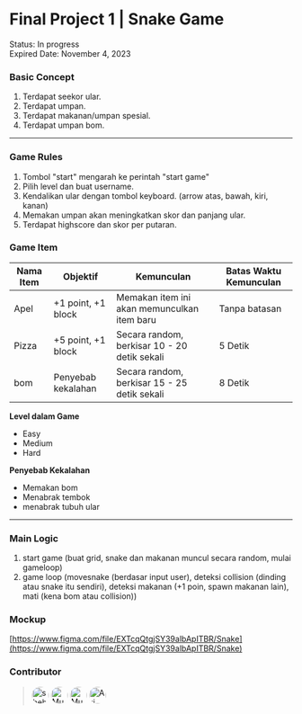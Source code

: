 # Final Project 1 | Snake Game

Status: In progress <br>
Expired Date: November 4, 2023

### Basic Concept

1. Terdapat seekor ular.
2. Terdapat umpan.
3. Terdapat makanan/umpan spesial.
4. Terdapat umpan bom.

---

### Game Rules

1. Tombol "start" mengarah ke perintah "start game"
2. Pilih level dan buat username.
3. Kendalikan ular dengan tombol keyboard. (arrow atas, bawah, kiri, kanan)
4. Memakan umpan akan meningkatkan skor dan panjang ular.
5. Terdapat highscore dan skor per putaran.

### Game Item

| Nama Item | Objektif | Kemunculan | Batas Waktu Kemunculan |
| --- | --- | --- | --- |
| Apel | +1 point, +1 block | Memakan item ini akan memunculkan item baru | Tanpa batasan |
| Pizza | +5 point, +1 block | Secara random, berkisar 10 - 20 detik sekali  | 5 Detik |
| bom | Penyebab kekalahan | Secara random, berkisar 15 - 25 detik sekali  | 8 Detik |

**Level dalam Game**

- Easy
- Medium
- Hard

**Penyebab Kekalahan**

- Memakan bom
- Menabrak tembok
- menabrak tubuh ular

---

### Main Logic

1. start game (buat grid, snake dan makanan muncul secara random, mulai gameloop)
2. game loop (movesnake (berdasar input user), deteksi collision (dinding atau snake itu sendiri), deteksi makanan (+1 poin, spawn makanan lain), mati (kena bom atau collision))

### Mockup

[https://www.figma.com/file/EXTcqQtgjSY39albApITBR/Snake](https://www.figma.com/file/EXTcqQtgjSY39albApITBR/Snake)

### Contributor

>
> [<img src="https://avatars.githubusercontent.com/u/143673777?v=4" title="shehnazeyma" width="30" style="border-radius: 50%;"/>](https://github.com/shehnazeyma)
> [<img src="https://avatars.githubusercontent.com/u/142389956?v=4" title="Muhammad Hamdan Zulfa" width="30" style="border-radius: 50%;"/>](https://github.com/hamdanzull)
> [<img src="https://avatars.githubusercontent.com/u/89184237?v=4" title="Muhammad Dimas Erlangga" width="30" style="border-radius: 50%;"/>](https://github.com/Berjiwasantuy)
> [<img src="https://avatars.githubusercontent.com/u/122588201?v=4" title="Ari Zidane" width="30" style="border-radius: 50%;"/>](https://github.com/arizdn234)
